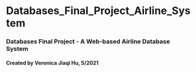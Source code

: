 # Databases_Final_Project_Airline_System

### Databases Final Project - A Web-based Airline Database System
#### Created by Veronica Jiaqi Hu, 5/2021
